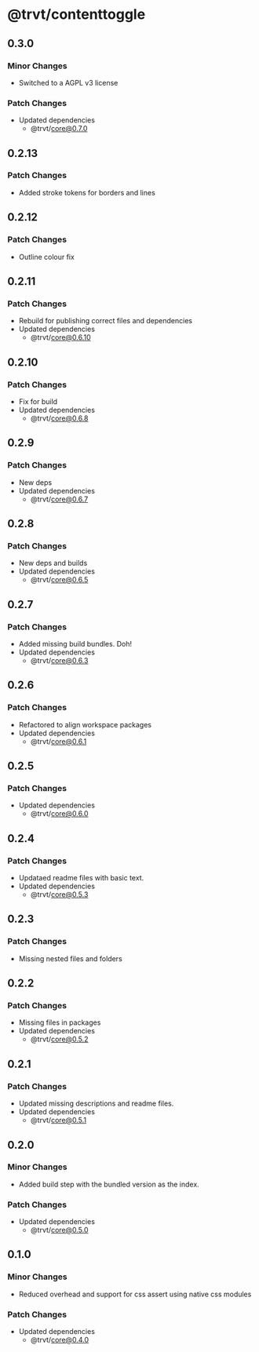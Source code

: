 # @trvt/contenttoggle

## 0.3.0

### Minor Changes

-   Switched to a AGPL v3 license

### Patch Changes

-   Updated dependencies
    -   @trvt/core@0.7.0

## 0.2.13

### Patch Changes

-   Added stroke tokens for borders and lines

## 0.2.12

### Patch Changes

-   Outline colour fix

## 0.2.11

### Patch Changes

-   Rebuild for publishing correct files and dependencies
-   Updated dependencies
    -   @trvt/core@0.6.10

## 0.2.10

### Patch Changes

-   Fix for build
-   Updated dependencies
    -   @trvt/core@0.6.8

## 0.2.9

### Patch Changes

-   New deps
-   Updated dependencies
    -   @trvt/core@0.6.7

## 0.2.8

### Patch Changes

-   New deps and builds
-   Updated dependencies
    -   @trvt/core@0.6.5

## 0.2.7

### Patch Changes

-   Added missing build bundles. Doh!
-   Updated dependencies
    -   @trvt/core@0.6.3

## 0.2.6

### Patch Changes

-   Refactored to align workspace packages
-   Updated dependencies
    -   @trvt/core@0.6.1

## 0.2.5

### Patch Changes

-   Updated dependencies
    -   @trvt/core@0.6.0

## 0.2.4

### Patch Changes

-   Updataed readme files with basic text.
-   Updated dependencies
    -   @trvt/core@0.5.3

## 0.2.3

### Patch Changes

-   Missing nested files and folders

## 0.2.2

### Patch Changes

-   Missing files in packages
-   Updated dependencies
    -   @trvt/core@0.5.2

## 0.2.1

### Patch Changes

-   Updated missing descriptions and readme files.
-   Updated dependencies
    -   @trvt/core@0.5.1

## 0.2.0

### Minor Changes

-   Added build step with the bundled version as the index.

### Patch Changes

-   Updated dependencies
    -   @trvt/core@0.5.0

## 0.1.0

### Minor Changes

-   Reduced overhead and support for css assert using native css modules

### Patch Changes

-   Updated dependencies
    -   @trvt/core@0.4.0
